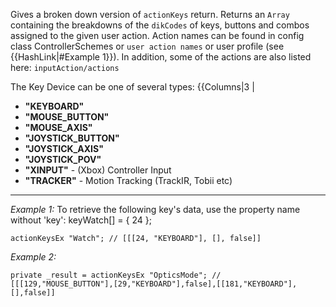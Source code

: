 Gives a broken down version of `actionKeys` return. Returns an `Array` containing the breakdowns of the `dikCodes` of keys, buttons and combos assigned to the given user action. Action names can be found in config class ControllerSchemes or `user action names` or user profile (see {{HashLink|#Example 1}}).
In addition, some of the actions are also listed here: `inputAction/actions`

The Key Device can be one of several types:
{{Columns|3
|
* **"KEYBOARD"**
* **"MOUSE_BUTTON"**
* **"MOUSE_AXIS"**
* **"JOYSTICK_BUTTON"**
* **"JOYSTICK_AXIS"**
* **"JOYSTICK_POV"**
* **"XINPUT"** - (Xbox) Controller Input
* **"TRACKER"** - Motion Tracking (TrackIR, Tobii etc)


---
*Example 1:*
To retrieve the following key's data, use the property name without 'key':
<syntaxhighlight lang="cpp">keyWatch[] = { 24 };</syntaxhighlight>

```sqf
actionKeysEx "Watch"; // [[[24, "KEYBOARD"], [], false]]
```

*Example 2:*
```sqf
private _result = actionKeysEx "OpticsMode"; // [[[129,"MOUSE_BUTTON"],[29,"KEYBOARD"],false],[[181,"KEYBOARD"],[],false]]
```